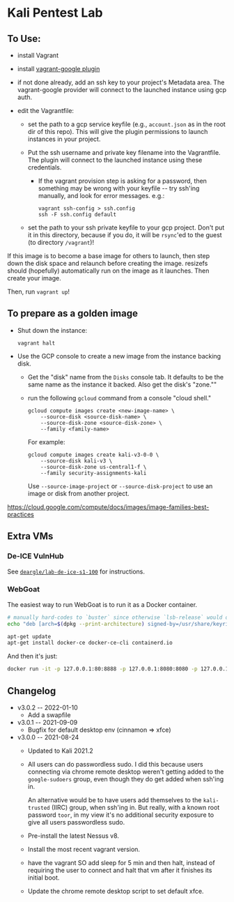 # Kali Pentest Lab

## To Use:

* install Vagrant
* install [vagrant-google plugin](https://github.com/mitchellh/vagrant-google)
* if not done already, add an ssh key to your project's Metadata area. The
  vagrant-google provider will connect to the launched instance using gcp auth.

* edit the Vagrantfile:

  * set the path to a gcp service keyfile (e.g., `account.json` as in the root dir of this repo). This will give the plugin
    permissions to launch instances in your project.
  * Put the ssh username and private key filename into the Vagrantfile. The plugin
    will connect to the launched instance using these credentials.
      * If the vagrant provision step is asking for a password, then something may be wrong with your keyfile --
        try ssh'ing manually, and look for error messages. e.g.:

        ```
        vagrant ssh-config > ssh.config
        ssh -F ssh.config default
        ```

  * set the path to your ssh private keyfile to your gcp project. Don't put it in this directory, because if
    you do, it will be `rsync`'ed to the guest (to directory `/vagrant`)!

If this image is to become a base image for others to launch, then step down
the disk space and relaunch before creating the image. resizefs should (hopefully)
automatically run on the image as it launches. Then create your image.

Then, run `vagrant up`!

## To prepare as a golden image

* Shut down the instance:

  `vagrant halt`

* Use the GCP console to create a new image from the instance backing disk.
  * Get the "disk" name from the `Disks` console tab. It defaults to be the same
    name as the instance it backed. Also get the disk's "zone.""
  * run the following `gcloud` command from a console "cloud shell."

    ```
    gcloud compute images create <new-image-name> \
        --source-disk <source-disk-name> \
        --source-disk-zone <source-disk-zone> \
        --family <family-name>
    ```

    For example:

    ```
    gcloud compute images create kali-v3-0-0 \
        --source-disk kali-v3 \
        --source-disk-zone us-central1-f \
        --family security-assignments-kali
    ```

    Use `--source-image-project` or `--source-disk-project` to use an image or
    disk from another project.

<https://cloud.google.com/compute/docs/images/image-families-best-practices>



## Extra VMs

### De-ICE VulnHub

See [`deargle/lab-de-ice-s1-100`](https://github.com/deargle/lab-de-ice-s1-100) for instructions.

### WebGoat

The easiest way to run WebGoat is to run it as a Docker container.

```bash
# manually hard-codes to `buster` since otherwise `lsb-release` would output `kali-rolling`, which isn't an available debian distro on download.docker.com/linux/debian
echo "deb [arch=$(dpkg --print-architecture) signed-by=/usr/share/keyrings/docker-archive-keyring.gpg] https://download.docker.com/linux/debian bullseye stable" | sudo tee /etc/apt/sources.list.d/docker.list > /dev/null

apt-get update
apt-get install docker-ce docker-ce-cli containerd.io
```

And then it's just:

```bash
docker run -it -p 127.0.0.1:80:8888 -p 127.0.0.1:8080:8080 -p 127.0.0.1:9090:9090 webgoat/goatandwolf:v8.2.2
```

## Changelog
* v3.0.2 -- 2022-01-10
  * Add a swapfile
* v3.0.1 -- 2021-09-09
  * Bugfix for default desktop env (cinnamon => xfce)
* v3.0.0 -- 2021-08-24
  * Updated to Kali 2021.2
  * All users can do passwordless sudo. I did this because users connecting via
    chrome remote desktop weren't getting added to the `google-sudoers` group,
    even though they do get added when ssh'ing in.

    An alternative would be to have users add themselves to the `kali-trusted` (IIRC)
    group, when ssh'ing in. But really, with a known root password `toor`, in my view
    it's no additional security exposure to give all users passwordless sudo.
  * Pre-install the latest Nessus v8.
  * Install the most recent vagrant version.
  * have the vagrant SO add sleep for 5 min and then halt, instead of requiring
    the user to connect and halt that vm after it finishes its initial boot.
  * Update the chrome remote desktop script to set default xfce.

